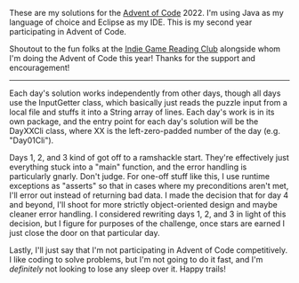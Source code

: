These are my solutions for the [Advent of Code](https://adventofcode.com/) 2022. I'm using Java as my language of choice and Eclipse as my IDE. This is my second year participating in Advent of Code.

Shoutout to the fun folks at the [Indie Game Reading Club](https://www.indiegamereadingclub.com/) alongside whom I'm doing the Advent of Code this year! Thanks for the support and encouragement!

---

Each day's solution works independently from other days, though all days use the InputGetter class, which basically just reads the puzzle input from a local file and stuffs it into a String array of lines. Each day's work is in its own package, and the entry point for each day's solution will be the DayXXCli class, where XX is the left-zero-padded number of the day (e.g. "Day01Cli").

Days 1, 2, and 3 kind of got off to a ramshackle start. They're effectively just everything stuck into a "main" function, and the error handling is particularly gnarly. Don't judge. For one-off stuff like this, I use runtime exceptions as "asserts" so that in cases where my preconditions aren't met, I'll error out instead of returning bad data. I made the decision that for day 4 and beyond, I'll shoot for more strictly object-oriented design and maybe cleaner error handling. I considered rewriting days 1, 2, and 3 in light of this decision, but I figure for purposes of the challenge, once stars are earned I just close the door on that particular day.

Lastly, I'll just say that I'm not participating in Advent of Code competitively. I like coding to solve problems, but I'm not going to do it fast, and I'm *definitely* not looking to lose any sleep over it. Happy trails!
